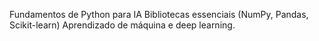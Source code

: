 Fundamentos de Python para IA
Bibliotecas essenciais (NumPy, Pandas, Scikit-learn)
Aprendizado de máquina e deep learning.
